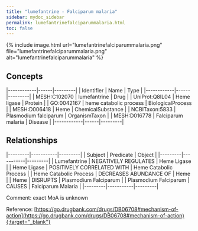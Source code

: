 ```yaml
---
title: "lumefantrine - Falciparum malaria"
sidebar: mydoc_sidebar
permalink: lumefantrinefalciparummalaria.html
toc: false 
---
```


{% include image.html url="lumefantrinefalciparummalaria.png" file="lumefantrinefalciparummalaria.png" alt="lumefantrinefalciparummalaria" %}

## Concepts

|------------|------|---------|
| Identifier | Name | Type    |
|------------|------|---------|
| MESH:C102070 | lumefantrine | Drug |
| UniProt:Q8IL04 | Heme ligase | Protein |
| GO:0042167 | heme catabolic process | BiologicalProcess |
| MESH:D006418 | Heme | ChemicalSubstance |
| NCBITaxon:5833 | Plasmodium falciparum | OrganismTaxon |
| MESH:D016778 | Falciparum malaria | Disease |
|------------|------|---------|

## Relationships

|---------|-----------|---------|
| Subject | Predicate | Object  |
|---------|-----------|---------|
| Lumefantrine | NEGATIVELY REGULATES | Heme Ligase |
| Heme Ligase | POSITIVELY CORRELATED WITH | Heme Catabolic Process |
| Heme Catabolic Process | DECREASES ABUNDANCE OF | Heme |
| Heme | DISRUPTS | Plasmodium Falciparum |
| Plasmodium Falciparum | CAUSES | Falciparum Malaria |
|---------|-----------|---------|

Comment: exact MoA is unknown

Reference: [https://go.drugbank.com/drugs/DB06708#mechanism-of-action](https://go.drugbank.com/drugs/DB06708#mechanism-of-action){:target="_blank"}